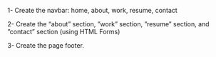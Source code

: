1- Create the navbar: home, about, work, resume, contact

2- Create the “about” section, ”work” section, ”resume” section, and ”contact” section (using HTML Forms) 

3- Create the page footer.